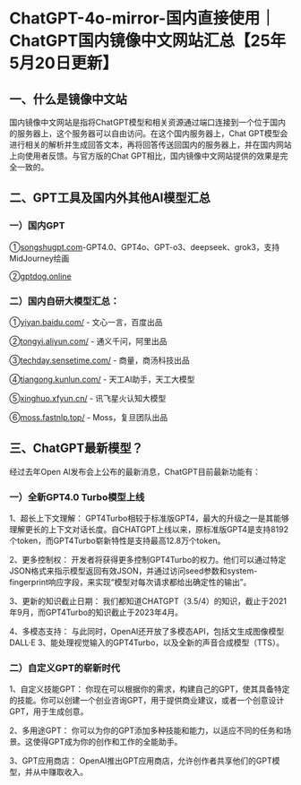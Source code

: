 # ChatGPT-4o-mirror-国内直接使用｜ChatGPT国内镜像中文网站汇总【25年5月20日更新】

## 一、什么是镜像中文站

国内镜像中文网站是指将ChatGPT模型和相关资源通过端口连接到一个位于国内的服务器上，这个服务器可以自由访问。在这个国内服务器上，Chat GPT模型会进行相关的解析并生成回答文本，再将回答传送回国内的服务器上，并在国内网站上向使用者反馈。与官方版的Chat GPT相比，国内镜像中文网站提供的效果是完全一致的。

## 二、GPT工具及国内外其他AI模型汇总

### 一）国内GPT

①[songshugpt.com](https://songshugpt.com)-GPT4.0、GPT4o、GPT-o3、deepseek、grok3，支持MidJourney绘画

②[gptdog.online](http://gptdog.online)


### 二）国内自研大模型汇总：

①[yiyan.baidu.com/](http://yiyan.baidu.com/) - 文心一言，百度出品

②[tongyi.aliyun.com/](http://tongyi.aliyun.com/) - 通义千问，阿里出品

③[techday.sensetime.com/](http://techday.sensetime.com/) - 商量，商汤科技出品

④[tiangong.kunlun.com/](http://tiangong.kunlun.com/) - 天工AI助手，天工大模型

⑤[xinghuo.xfyun.cn/](http://xinghuo.xfyun.cn/) - 讯飞星火认知大模型

⑥[moss.fastnlp.top/](http://moss.fastnlp.top/) - Moss，复旦团队出品

## 三、ChatGPT最新模型？

经过去年Open AI发布会上公布的最新消息，ChatGPT目前最新功能有：

### 一）全新GPT4.0 Turbo模型上线

1、超长上下文理解： GPT4Turbo相较于标准版GPT4，最大的升级之一是其能够理解更长的上下文对话长度。自CHATGPT上线以来，原标准版GPT4是支持8192个token，而GPT4Turbo崭新特性是支持最高12.8万个token。

2、更多控制权： 开发者将获得更多控制GPT4Turbo的权力。他们可以通过特定JSON格式来指示模型返回有效JSON，并通过访问seed参数和system-fingerprint响应字段，来实现“模型对每次请求都给出确定性的输出”。

3、更新的知识截止日期： 我们都知道CHATGPT（3.5/4）的知识，截止于2021年9月，而GPT4Turbo的知识截止于2023年4月。

4、多模态支持： 与此同时，OpenAI还开放了多模态API，包括文生成图像模型DALL·E 3、能处理视觉输入的GPT4Turbo，以及全新的声音合成模型（TTS）。

### 二）自定义GPT的崭新时代

1、自定义技能GPT： 你现在可以根据你的需求，构建自己的GPT，使其具备特定的技能。你可以创建一个创业咨询GPT，用于提供商业建议，或者一个创意设计GPT，用于生成创意。

2、多用途GPT： 你可以为你的GPT添加多种技能和能力，以适应不同的任务和场景。这使得GPT成为你的创作和工作的全能助手。

3、GPT应用商店： OpenAI推出GPT应用商店，允许创作者共享他们的GPT模型，并从中赚取收入。
